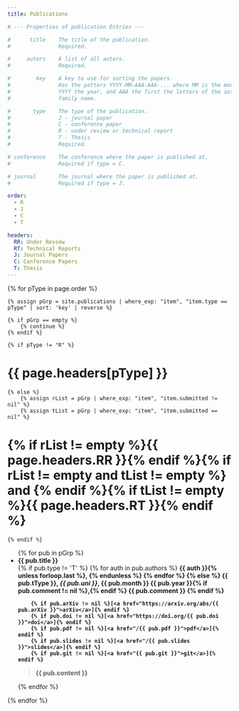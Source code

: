 ```yaml
---
title: Publications

# --- Properties of publication Entries ---

#      title    The title of the publication.
#               Required.

#     autors    A list of all autors.
#               Required.

#        key    A key to use for sorting the papers.
#               Has the patters YYYY-MM-AAA-AAA-... where MM is the month,
#               YYYY the year, and AAA the first the letters of the autors
#               family name.

#       type    The type of the publication.
#               J - journal paper
#               C - conference paper
#               R - under review or technical report
#               T - Thesis
#               Required.

# conference    The conference where the paper is published at.
#               Required if type = C.

# journal       The journal where the paper is published at.
#               Required if type = J.

order:
  - R
  - J
  - C
  - T

headers:
  RR: Under Review
  RT: Technical Reports
  J: Journal Papers
  C: Conference Papers
  T: Thesis
---
```


{% for pType in page.order %}

    {% assign pGrp = site.publications | where_exp: "item", "item.type == pType" | sort: 'key' | reverse %}

    {% if pGrp == empty %}
        {% continue %}
    {% endif %}

    {% if pType != "R" %}
# {{ page.headers[pType] }}
    {% else %}
        {% assign rList = pGrp | where_exp: "item", "item.submitted != nil" %}
        {% assign tList = pGrp | where_exp: "item", "item.submitted == nil" %}

# {% if rList != empty %}{{ page.headers.RR }}{% endif %}{% if rList != empty and tList != empty %} and {% endif %}{% if tList != empty %}{{ page.headers.RT }}{% endif %}
    {% endif %}
<ul>
    {% for pub in pGrp %}
<li>
<strong>{{ pub.title }}</strong>
<br>
        {% if pub.type != 'T' %}
            {% for auth in pub.authors %}
                <em{% if auth contains 'Leitert' %} style="font-weight: bold;"{% endif %}>{{ auth }}</em>{% unless forloop.last %}, {% endunless %}
            {% endfor %}
        {% else %}
            {{ pub.tType }},
            <em>{{ pub.uni }}</em>,
            {{ pub.month }} {{ pub.year }}{% if pub.comment != nil %},{% endif %}
            {{ pub.comment }}
        {% endif %}
        <br>

        {% if pub.arXiv != nil %}[<a href="https://arxiv.org/abs/{{ pub.arXiv }}">arXiv</a>]{% endif %}
        {% if pub.doi != nil %}[<a href="https://doi.org/{{ pub.doi }}">doi</a>]{% endif %}
        {% if pub.pdf != nil %}[<a href="/{{ pub.pdf }}">pdf</a>]{% endif %}
        {% if pub.slides != nil %}[<a href="/{{ pub.slides }}">slides</a>]{% endif %}
        {% if pub.git != nil %}[<a href="{{ pub.git }}">git</a>]{% endif %}

<blockquote id="{{ pType }}_{{ pub.key }}" class="abstract">
    {{ pub.content }}
</blockquote>
</li>
    {% endfor %}
</ul>
{% endfor %}
